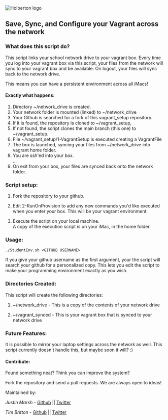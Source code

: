 <img src="https://www.holbertonschool.com/assets/holberton-logo-1cc451260ca3cd297def53f2250a9794810667c7ca7b5fa5879a569a457bf16f.png" alt="Holberton logo">

## Save, Sync, and Configure your Vagrant across the network

### What does this script do?
This script links your school network drive to your vagrant box.
Every time you log into your vagrant box via this script, your
files from the network will sync to your vagrant box and be available.
On logout, your files will sync back to the network drive.

This means you can have a persistent environment across all iMacs!

#### Exactly what happens:  
1) Directory ~/network_drive is created.  
2) Your network folder is mounted (linked) to ~/network_drive  
3) Your Github is searched for a fork of this vagrant_setup repository.  
4) If it is found, the repository is cloned to ~/vagrant_setup,  
5) If not found, the script clones the main branch (this one) to ~/vagrant_setup.  
5) File ~/vagrant_setup/1-VagrantSetup is executed creating a VagrantFile  
6) The box is launched, syncing your files from ~/network_drive into vagrant home folder.  
7) You are ssh'ed into your box.  
...  
8) On exit from your box, your files are synced back onto the network folder.

### Script setup:
1) Fork the repository to your github.  

2) Edit 2-RunOnProvision to add any new commands you'd like executed when 
   you enter your box. This will be your vagrant environment.

3) Execute the script on your local machine.  
A copy of the execution script is on your iMac, in the home folder.

### Usage:
```
./StudentEnv.sh <GITHUB USERNAME>
```

If you give your github username as the first argument, your the script
will search your github for a personalized copy. This lets you edit the
script to make your programming environment exactly as you wish.

### Directories Created:
This script will create the following directories:

1) ~/network_drive - This is a copy of the contents of your network drive

2) ~/vagrant_synced - This is your vagrant box that is synced to your network drive


### Future Features:
It is possible to mirror your laptop settings across the network as well. This script currently doesn't handle this, but maybe soon it will? :)



#### Contribute:
Found something neat? Think you can improve the system?

Fork the repository and send a pull requests. We are always open to ideas!

Maintained by:

*Justin Marsh* - [Github](https://github.com/j-tyler) || [Twitter](https://twitter.com/dogonthecircuit)

*Tim Britton* - [Github](https://github.com/wintermanc3r) || [Twitter](https://twitter.com/wintermanc3r)
